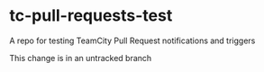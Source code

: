 # tc-pull-requests-test
A repo for testing TeamCity Pull Request notifications and triggers

This change is in an untracked branch
